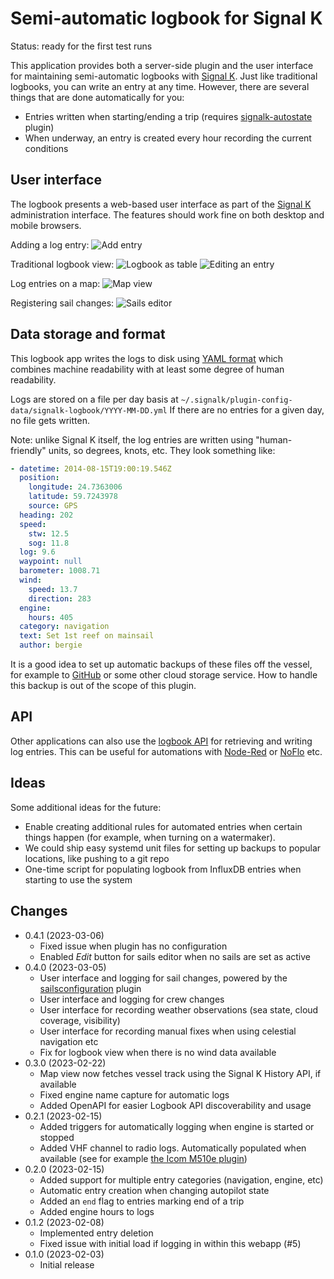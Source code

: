 Semi-automatic logbook for Signal K
===================================

Status: ready for the first test runs

This application provides both a server-side plugin and the user interface for maintaining semi-automatic logbooks with [Signal K](https://signalk.org). Just like traditional logbooks, you can write an entry at any time. However, there are several things that are done automatically for you:

* Entries written when starting/ending a trip (requires [signalk-autostate](https://github.com/meri-imperiumi/signalk-autostate) plugin)
* When underway, an entry is created every hour recording the current conditions

## User interface

The logbook presents a web-based user interface as part of the [Signal K](https://signalk.org) administration interface. The features should work fine on both desktop and mobile browsers.

Adding a log entry:
![Add entry](https://i.imgur.com/0M7CdOY.png)

Traditional logbook view:
![Logbook as table](https://i.imgur.com/Xa6XNyh.png)
![Editing an entry](https://i.imgur.com/CDD57LQ.png)

Log entries on a map:
![Map view](https://user-images.githubusercontent.com/3346/219135937-0e1b75cf-13ed-4f79-9ba0-0d2b6fee7747.jpeg)

Registering sail changes:
![Sails editor](https://user-images.githubusercontent.com/3346/222392061-6760eb71-93a8-4c99-b47b-a9f2fd7b1c54.png)

## Data storage and format

This logbook app writes the logs to disk using [YAML format](https://en.wikipedia.org/wiki/YAML) which combines machine readability with at least some degree of human readability.

Logs are stored on a file per day basis at `~/.signalk/plugin-config-data/signalk-logbook/YYYY-MM-DD.yml` 
If there are no entries for a given day, no file gets written.

Note: unlike Signal K itself, the log entries are written using "human-friendly" units, so degrees, knots, etc. They look something like:

```yaml
- datetime: 2014-08-15T19:00:19.546Z
  position:
    longitude: 24.7363006
    latitude: 59.7243978
    source: GPS
  heading: 202
  speed:
    stw: 12.5
    sog: 11.8
  log: 9.6
  waypoint: null
  barometer: 1008.71
  wind:
    speed: 13.7
    direction: 283
  engine:
    hours: 405
  category: navigation
  text: Set 1st reef on mainsail
  author: bergie
```

It is a good idea to set up automatic backups of these files off the vessel, for example to [GitHub](https://github.com) or some other cloud storage service. How to handle this backup is out of the scope of this plugin.

## API

Other applications can also use the [logbook API](https://editor.swagger.io/?url=https://raw.githubusercontent.com/meri-imperiumi/signalk-logbook/main/schema/openapi.yaml) for retrieving and writing log entries. This can be useful for automations with [Node-Red](https://nodered.org) or [NoFlo](https://noflojs.org) etc.

## Ideas

Some additional ideas for the future:

* Enable creating additional rules for automated entries when certain things happen (for example, when turning on a watermaker).
* We could ship easy systemd unit files for setting up backups to popular locations, like pushing to a git repo
* One-time script for populating logbook from InfluxDB entries when starting to use the system

## Changes

* 0.4.1 (2023-03-06)
  - Fixed issue when plugin has no configuration
  - Enabled _Edit_ button for sails editor when no sails are set as active
* 0.4.0 (2023-03-05)
  - User interface and logging for sail changes, powered by the [sailsconfiguration](https://github.com/SignalK/sailsconfiguration) plugin
  - User interface and logging for crew changes
  - User interface for recording weather observations (sea state, cloud coverage, visibility)
  - User interface for recording manual fixes when using celestial navigation etc
  - Fix for logbook view when there is no wind data available
* 0.3.0 (2023-02-22)
  - Map view now fetches vessel track using the Signal K History API, if available
  - Fixed engine name capture for automatic logs
  - Added OpenAPI for easier Logbook API discoverability and usage
* 0.2.1 (2023-02-15)
  - Added triggers for automatically logging when engine is started or stopped
  - Added VHF channel to radio logs. Automatically populated when available (see for example [the Icom M510e plugin](https://www.npmjs.com/package/signalk-icom-m510e-plugin))
* 0.2.0 (2023-02-15)
  - Added support for multiple entry categories (navigation, engine, etc)
  - Automatic entry creation when changing autopilot state
  - Added an `end` flag to entries marking end of a trip
  - Added engine hours to logs
* 0.1.2 (2023-02-08)
  - Implemented entry deletion
  - Fixed issue with initial load if logging in within this webapp (#5)
* 0.1.0 (2023-02-03)
  - Initial release
